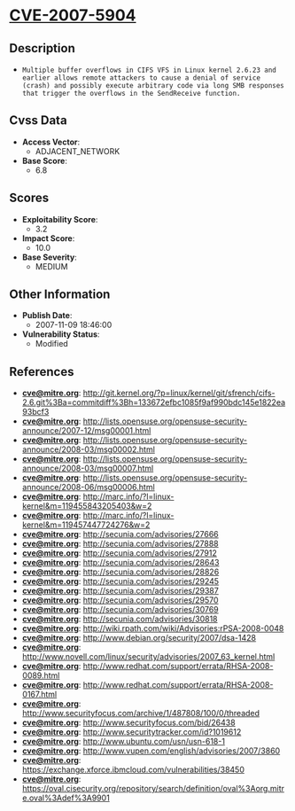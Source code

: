 
# [CVE-2007-5904](https://cve.mitre.org/cgi-bin/cvename.cgi?name=CVE-2007-5904)

## Description

- `Multiple buffer overflows in CIFS VFS in Linux kernel 2.6.23 and earlier allows remote attackers to cause a denial of service (crash) and possibly execute arbitrary code via long SMB responses that trigger the overflows in the SendReceive function.`

## Cvss Data

- **Access Vector**:
  - ADJACENT_NETWORK
- **Base Score**:
  - 6.8

## Scores

- **Exploitability Score**:
  - 3.2
- **Impact Score**:
  - 10.0
- **Base Severity**:
  - MEDIUM

## Other Information

- **Publish Date**:
  - 2007-11-09 18:46:00
- **Vulnerability Status**:
  - Modified

## References

- **cve@mitre.org**: http://git.kernel.org/?p=linux/kernel/git/sfrench/cifs-2.6.git%3Ba=commitdiff%3Bh=133672efbc1085f9af990bdc145e1822ea93bcf3
- **cve@mitre.org**: http://lists.opensuse.org/opensuse-security-announce/2007-12/msg00001.html
- **cve@mitre.org**: http://lists.opensuse.org/opensuse-security-announce/2008-03/msg00002.html
- **cve@mitre.org**: http://lists.opensuse.org/opensuse-security-announce/2008-03/msg00007.html
- **cve@mitre.org**: http://lists.opensuse.org/opensuse-security-announce/2008-06/msg00006.html
- **cve@mitre.org**: http://marc.info/?l=linux-kernel&m=119455843205403&w=2
- **cve@mitre.org**: http://marc.info/?l=linux-kernel&m=119457447724276&w=2
- **cve@mitre.org**: http://secunia.com/advisories/27666
- **cve@mitre.org**: http://secunia.com/advisories/27888
- **cve@mitre.org**: http://secunia.com/advisories/27912
- **cve@mitre.org**: http://secunia.com/advisories/28643
- **cve@mitre.org**: http://secunia.com/advisories/28826
- **cve@mitre.org**: http://secunia.com/advisories/29245
- **cve@mitre.org**: http://secunia.com/advisories/29387
- **cve@mitre.org**: http://secunia.com/advisories/29570
- **cve@mitre.org**: http://secunia.com/advisories/30769
- **cve@mitre.org**: http://secunia.com/advisories/30818
- **cve@mitre.org**: http://wiki.rpath.com/wiki/Advisories:rPSA-2008-0048
- **cve@mitre.org**: http://www.debian.org/security/2007/dsa-1428
- **cve@mitre.org**: http://www.novell.com/linux/security/advisories/2007_63_kernel.html
- **cve@mitre.org**: http://www.redhat.com/support/errata/RHSA-2008-0089.html
- **cve@mitre.org**: http://www.redhat.com/support/errata/RHSA-2008-0167.html
- **cve@mitre.org**: http://www.securityfocus.com/archive/1/487808/100/0/threaded
- **cve@mitre.org**: http://www.securityfocus.com/bid/26438
- **cve@mitre.org**: http://www.securitytracker.com/id?1019612
- **cve@mitre.org**: http://www.ubuntu.com/usn/usn-618-1
- **cve@mitre.org**: http://www.vupen.com/english/advisories/2007/3860
- **cve@mitre.org**: https://exchange.xforce.ibmcloud.com/vulnerabilities/38450
- **cve@mitre.org**: https://oval.cisecurity.org/repository/search/definition/oval%3Aorg.mitre.oval%3Adef%3A9901
